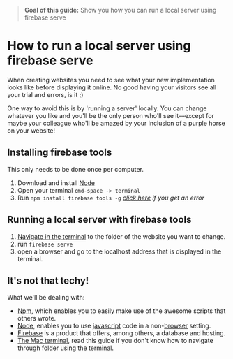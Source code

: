 > **Goal of this guide:** Show you how you can run a local server using firebase serve

# How to run a local server using firebase serve

When creating websites you need to see what your new implementation looks like before displaying it online. No good having your visitors see all your trial and errors, is it ;)

One way to avoid this is by 'running a server' locally. You can change whatever you like and you'll be the only person who'll see it––except for maybe your colleague who'll be amazed by your inclusion of a purple horse on your website!

## Installing firebase tools

This only needs to be done once per computer.

1. Download and install [Node](https://nodejs.org/en/)
2. Open your terminal ```cmd-space -> terminal```
3. Run ```npm install firebase tools -g``` *[click here](/how-to-solve-mac-permission-errors) if you get an error*

## Running a local server with firebase tools

1. [Navigate in the terminal](http://www.macworld.com/article/2042378/master-the-command-line-navigating-files-and-folders.html) to the folder of the website you want to change.
2. run ```firebase serve```
3. open a browser and go to the localhost address that is displayed in the terminal.

## It's not that techy!

What we'll be dealing with:
* [Npm](https://www.npmjs.com/), which enables you to easily make use of the awesome scripts that others wrote.
* [Node](https://nodejs.org/en/), enables you to use [javascript](http://www.w3schools.com/js/default.asp) code in a non-[browser](https://googleblog.blogspot.nl/2009/10/what-is-browser.html) setting.
* [Firebase](https://firebase.google.com/) is a product that offers, among others, a database and hosting.
* [The Mac terminal](http://www.macworld.com/article/2042378/master-the-command-line-navigating-files-and-folders.html), read this guide if you don't know how to navigate through folder using the terminal.
